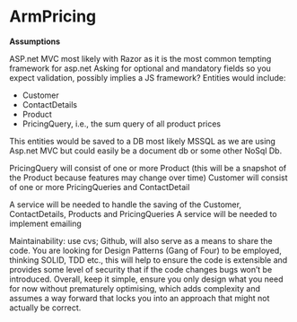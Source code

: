 # ArmPricing

**Assumptions**

ASP.net MVC most likely with Razor as it is the most common tempting framework for asp.net
Asking for optional and mandatory fields so you expect validation, possibly implies a JS framework?
Entities would include:

* Customer
* ContactDetails
* Product
* PricingQuery, i.e., the sum query of all product prices

This entities would be saved to a DB most likely MSSQL as we are using Asp.net MVC but could easily be a document db or some other NoSql Db.

PricingQuery will consist of one or more Product (this will be a snapshot of the Product because features may change over time)
Customer will consist of one or more PricingQueries and ContactDetail

A service will be needed to handle the saving of the Customer, ContactDetails, Products and PricingQueries
A service will be needed to implement emailing

Maintainability: use cvs; Github, will also serve as a means to share the code. You are looking for Design Patterns (Gang of Four) to be employed, thinking SOLID, TDD etc., this will help to ensure the code is extensible and provides some level of security that if the code changes bugs won’t be introduced. Overall, keep it simple, ensure you only design what you need for now without prematurely optimising, which adds complexity and assumes a way forward that locks you into an approach that might not actually be correct.

